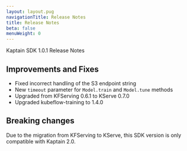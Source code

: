 ```yaml
---
layout: layout.pug
navigationTitle: Release Notes
title: Release Notes
beta: false
menuWeight: 0
---
```


Kaptain SDK 1.0.1 Release Notes

## Improvements and Fixes

- Fixed incorrect handling of the S3 endpoint string
- New `timeout` parameter for `Model.train` and `Model.tune` methods
- Upgraded from KFServing 0.6.1 to KServe 0.7.0
- Upgraded kubeflow-training to 1.4.0

## Breaking changes

Due to the migration from KFServing to KServe, this SDK version is only compatible with Kaptain 2.0.

